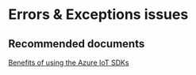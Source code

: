 <properties
	pageTitle="Errors and Exceptions"
	description="Errors and Exceptions"
	service="microsoft.iothub"
	resource="IoTHub"
	authors="anusapan"
	displayOrder=""
	selfHelpType="resource"
	supportTopicIds="32596605"
	resourceTags=""
	productPesIds="15946"
	cloudEnvironments="public,BlackForest,Fairfax,Mooncake"
/>

# Errors & Exceptions issues

## **Recommended documents**
[Benefits of using the Azure IoT SDKs](https://azure.microsoft.com/blog/benefits-of-using-the-azure-iot-sdks-in-your-azure-iot-solution/)